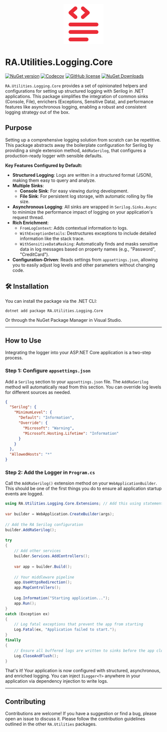 <p align="center">
  <img src="https://raw.githubusercontent.com/RedonAlla/RA.Utilities/7609528d2f5783472cd1b6a8be8cc20957e85fbb/Assets/Images/logging.svg" alt="RA.Utilities.Logging.Core Logo" width="128">
</p>

# RA.Utilities.Logging.Core

[![NuGet version](https://img.shields.io/nuget/v/RA.Utilities.Logging.Core?logo=nuget&label=NuGet)](https://www.nuget.org/packages/RA.Utilities.Logging.Core/)
[![Codecov](https://codecov.io/github/RedonAlla/RA.Utilities/graph/badge.svg)](https://codecov.io/github/RedonAlla/RA.Utilities)
[![GitHub license](https://img.shields.io/github/license/RedonAlla/RA.Utilities)](https://github.com/RedonAlla/RA.Utilities/blob/main/LICENSE)
[![NuGet Downloads](https://img.shields.io/nuget/dt/RA.Utilities.Logging.Core.svg)](https://www.nuget.org/packages/RA.Utilities.Logging.Core/)


`RA.Utilities.Logging.Core` provides a set of opinionated helpers and configurations for setting up structured logging with Serilog in .NET applications. This package simplifies the integration of common sinks (Console, File), enrichers (Exceptions, Sensitive Data), and performance features like asynchronous logging, enabling a robust and consistent logging strategy out of the box.

## Purpose

Setting up a comprehensive logging solution from scratch can be repetitive. This package abstracts away the boilerplate configuration for Serilog by providing a single extension method, `AddRaSerilog`, that configures a production-ready logger with sensible defaults.

**Key Features Configured by Default:**

- **Structured Logging**: Logs are written in a structured format (JSON), making them easy to query and analyze.
- **Multiple Sinks**:
  - **Console Sink**: For easy viewing during development.
  - **File Sink**: For persistent log storage, with automatic rolling by file size.
- **Asynchronous Logging**: All sinks are wrapped in `Serilog.Sinks.Async` to minimize the performance impact of logging on your application's request thread.
- **Rich Enrichment**:
  - `FromLogContext`: Adds contextual information to logs.
  - `WithExceptionDetails`: Destructures exceptions to include detailed information like the stack trace.
  - `WithSensitiveDataMasking`: Automatically finds and masks sensitive data in log messages based on property names (e.g., "Password", "CreditCard").
- **Configuration-Driven**: Reads settings from `appsettings.json`, allowing you to easily adjust log levels and other parameters without changing code.

## 🛠️ Installation

You can install the package via the .NET CLI:

```bash
dotnet add package RA.Utilities.Logging.Core
```

Or through the NuGet Package Manager in Visual Studio.

---

## How to Use

Integrating the logger into your ASP.NET Core application is a two-step process.

### Step 1: Configure `appsettings.json`

Add a `Serilog` section to your `appsettings.json` file. The `AddRaSerilog` method will automatically read from this section. You can override log levels for different sources as needed.

```json
{
  "Serilog": {
    "MinimumLevel": {
      "Default": "Information",
      "Override": {
        "Microsoft": "Warning",
        "Microsoft.Hosting.Lifetime": "Information"
      }
    }
  },
  "AllowedHosts": "*"
}
```

### Step 2: Add the Logger in `Program.cs`

Call the `AddRaSerilog()` extension method on your `WebApplicationBuilder`. This should be one of the first things you do to ensure all application startup events are logged.

```csharp
using RA.Utilities.Logging.Core.Extensions; // Add this using statement

var builder = WebApplication.CreateBuilder(args);

// Add the RA Serilog configuration
builder.AddRaSerilog();

try
{
    // Add other services
    builder.Services.AddControllers();

    var app = builder.Build();

    // Your middleware pipeline
    app.UseHttpsRedirection();
    app.MapControllers();

    Log.Information("Starting application...");
    app.Run();
}
catch (Exception ex)
{
    // Log fatal exceptions that prevent the app from starting
    Log.Fatal(ex, "Application failed to start.");
}
finally
{
    // Ensure all buffered logs are written to sinks before the app closes
    Log.CloseAndFlush();
}
```

That's it! Your application is now configured with structured, asynchronous, and enriched logging. You can inject `ILogger<T>` anywhere in your application via dependency injection to write logs.

---

## Contributing

Contributions are welcome! If you have a suggestion or find a bug, please open an issue to discuss it. Please follow the contribution guidelines outlined in the other `RA.Utilities` packages.

